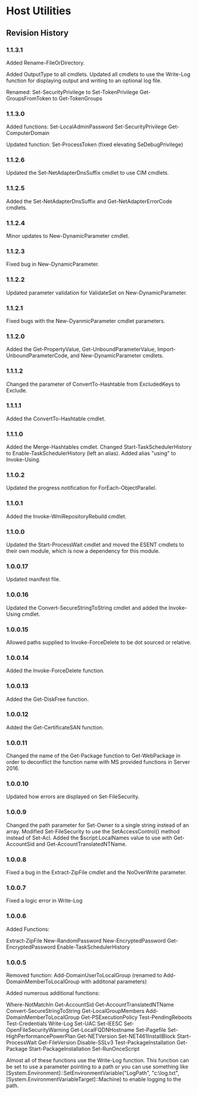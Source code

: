 # Host Utilities

## Revision History

### 1.1.3.1
Added Rename-FileOrDirectory. 
		
Added OutputType to all cmdlets. Updated all cmdlets to use the Write-Log function for displaying output and writing to an optional log file. 
		
Renamed:
		Set-SecurityPrivilege to Set-TokenPrivilege
		Get-GroupsFromToken to Get-TokenGroups

### 1.1.3.0
Added functions:
		Set-LocalAdminPassword
		Set-SecurityPrivilege
		Get-ComputerDomain

Updated function:
		Set-ProcessToken (fixed elevating SeDebugPrivilege)

### 1.1.2.6
Updated the Set-NetAdapterDnsSuffix cmdlet to use CIM cmdlets.

### 1.1.2.5
Added the Set-NetAdapterDnsSuffix and Get-NetAdapterErrorCode cmdlets.

### 1.1.2.4
Minor updates to New-DynamicParameter cmdlet.

### 1.1.2.3
Fixed bug in New-DynamicParameter.

### 1.1.2.2
Updated parameter validation for ValidateSet on New-DynamicParameter.

### 1.1.2.1
Fixed bugs with the New-DyanmicParameter cmdlet parameters.

### 1.1.2.0
Added the Get-PropertyValue, Get-UnboundParameterValue, Import-UnboundParameterCode, and New-DynamicParameter cmdlets.

### 1.1.1.2
Changed the parameter of ConvertTo-Hashtable from ExcludedKeys to Exclude.

### 1.1.1.1
Added the ConvertTo-Hashtable cmdlet.

### 1.1.1.0
Added the Merge-Hashtables cmdlet. Changed Start-TaskSchedulerHistory to Enable-TaskSchedulerHistory (left an alias). Added alias "using" to Invoke-Using.

### 1.1.0.2
Updated the progress notification for ForEach-ObjectParallel.

### 1.1.0.1
Added the Invoke-WmiRepositoryRebuild cmdlet.

### 1.1.0.0
Updated the Start-ProcessWait cmdlet and moved the ESENT cmdlets to their own module, which is now a dependency for this module.

### 1.0.0.17
Updated manifest file.

### 1.0.0.16
Updated the Convert-SecureStringToString cmdlet and added the Invoke-Using cmdlet.

### 1.0.0.15
Allowed paths supplied to Invoke-ForceDelete to be dot sourced or relative.

### 1.0.0.14
Added the Invoke-ForceDelete function.

### 1.0.0.13
Added the Get-DiskFree function.

### 1.0.0.12 
Added the Get-CertificateSAN function. 

### 1.0.0.11 
Changed the name of the Get-Package function to Get-WebPackage in order to deconflict the function name with MS provided functions in Server 2016. 

### 1.0.0.10 
Updated how errors are displayed on Set-FileSecurity. 

### 1.0.0.9 
Changed the path parameter for Set-Owner to a single string instead of an array. Modified Set-FileSecurity to use the SetAccessControl() method instead of Set-Acl. Added the $script:LocalNames value to use with Get-AccountSid and Get-AccountTranslatedNTName. 

### 1.0.0.8 
Fixed a bug in the Extract-ZipFile cmdlet and the NoOverWrite parameter. 

### 1.0.0.7 
Fixed a logic error in Write-Log 

### 1.0.0.6 
Added Functions: 

Extract-ZipFile 
New-RandomPassword 
New-EncryptedPassword 
Get-EncryptedPassword 
Enable-TaskSchedulerHistory 

### 1.0.0.5 
Removed function: 
Add-DomainUserToLocalGroup (renamed to Add-DomainMemberToLocalGroup with additonal parameters) 

Added numerous additional functions: 

Where-NotMatchIn 
Get-AccountSid 
Get-AccountTranslatedNTName 
Convert-SecureStringToString 
Get-LocalGroupMembers 
Add-DomainMemberToLocalGroup 
Get-PSExecutionPolicy 
Test-PendingReboots 
Test-Credentials 
Write-Log 
Set-UAC 
Set-IEESC 
Set-OpenFileSecurityWarning 
Get-LocalFQDNHostname 
Set-Pagefile 
Set-HighPerformancePowerPlan 
Get-NETVersion 
Set-NET461InstallBlock 
Start-ProcessWait 
Get-FileVersion 
Disable-SSLv3 
Test-PackageInstallation 
Get-Package 
Start-PackageInstallation 
Set-RunOnceScript 

Almost all of these functions use the Write-Log function. This function can be set to use a parameter pointing to a path or you can use something like [System.Environment]::SetEnvironmentVariable("LogPath", "c:\log.txt", [System.EnvironmentVariableTarget]::Machine) to enable logging to the path.